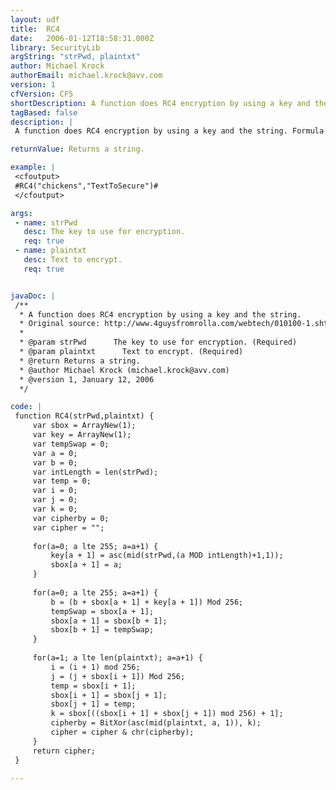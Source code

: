 ```yaml
---
layout: udf
title:  RC4
date:   2006-01-12T18:58:31.000Z
library: SecurityLib
argString: "strPwd, plaintxt"
author: Michael Krock
authorEmail: michael.krock@avv.com
version: 1
cfVersion: CF5
shortDescription: A function does RC4 encryption by using a key and the string.
tagBased: false
description: |
 A function does RC4 encryption by using a key and the string. Formula based upon script from Joshua Olson. Original article may be found here: http://www.4guysfromrolla.com/webtech/010100-1.shtml

returnValue: Returns a string.

example: |
 <cfoutput>
 #RC4("chickens","TextToSecure")#
 </cfoutput>

args:
 - name: strPwd
   desc: The key to use for encryption.
   req: true
 - name: plaintxt
   desc: Text to encrypt.
   req: true


javaDoc: |
 /**
  * A function does RC4 encryption by using a key and the string.
  * Original source: http://www.4guysfromrolla.com/webtech/010100-1.shtml
  * 
  * @param strPwd      The key to use for encryption. (Required)
  * @param plaintxt      Text to encrypt. (Required)
  * @return Returns a string. 
  * @author Michael Krock (michael.krock@avv.com) 
  * @version 1, January 12, 2006 
  */

code: |
 function RC4(strPwd,plaintxt) {
     var sbox = ArrayNew(1);
     var key = ArrayNew(1);
     var tempSwap = 0;
     var a = 0;
     var b = 0;
     var intLength = len(strPwd);
     var temp = 0;
     var i = 0;
     var j = 0;
     var k = 0;
     var cipherby = 0;
     var cipher = "";
     
     for(a=0; a lte 255; a=a+1) {    
         key[a + 1] = asc(mid(strPwd,(a MOD intLength)+1,1));
         sbox[a + 1] = a;
     }
 
     for(a=0; a lte 255; a=a+1) {    
         b = (b + sbox[a + 1] + key[a + 1]) Mod 256;        
         tempSwap = sbox[a + 1];
         sbox[a + 1] = sbox[b + 1];
         sbox[b + 1] = tempSwap;    
     }
 
     for(a=1; a lte len(plaintxt); a=a+1) {    
         i = (i + 1) mod 256;
         j = (j + sbox[i + 1]) Mod 256;        
         temp = sbox[i + 1];
         sbox[i + 1] = sbox[j + 1];
         sbox[j + 1] = temp;
         k = sbox[((sbox[i + 1] + sbox[j + 1]) mod 256) + 1];        
         cipherby = BitXor(asc(mid(plaintxt, a, 1)), k);
         cipher = cipher & chr(cipherby);          
     }
     return cipher;
 }

---
```


